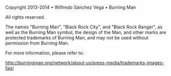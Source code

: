 Copyright 2013-2014
 • Wilfredo Sánchez Vega
 • Burning Man

All rights reserved.


The names "Burning Man", "Black Rock City", and "Black Rock Ranger",
as well as the Burning Man symbol, the design of the Man, and other
marks are protected trademarks of Burning Man, and may not be used
without permission from Burning Man.

For more information, please refer to:

http://burningman.org/network/about-us/press-media/trademarks-images-faq/
